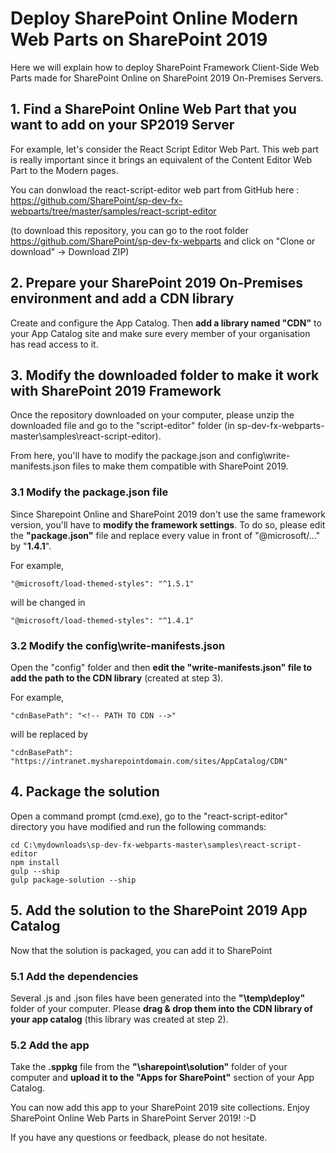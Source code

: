 # Deploy SharePoint Online Modern Web Parts on SharePoint 2019
Here we will explain how to deploy SharePoint Framework Client-Side Web Parts made for SharePoint Online on SharePoint 2019 On-Premises Servers.

## 1. Find a SharePoint Online Web Part that you want to add on your SP2019 Server

For example, let's consider the React Script Editor Web Part. This web part is really important since it brings an equivalent of the Content Editor Web Part to the Modern pages.

You can donwload the react-script-editor web part from GitHub here :
https://github.com/SharePoint/sp-dev-fx-webparts/tree/master/samples/react-script-editor

(to download this repository, you can go to the root folder https://github.com/SharePoint/sp-dev-fx-webparts and click on "Clone or download" -> Download ZIP)

## 2. Prepare your SharePoint 2019 On-Premises environment and add a CDN library

Create and configure the App Catalog. Then **add a library named "CDN"** to your App Catalog site and make sure every member of your organisation has read access to it.

## 3. Modify the downloaded folder to make it work with SharePoint 2019 Framework

Once the repository downloaded on your computer, please unzip the downloaded file and go to the "script-editor" folder (in sp-dev-fx-webparts-master\samples\react-script-editor).

From here, you'll have to modify the package.json and config\write-manifests.json files to make them compatible with SharePoint 2019.

### 3.1 Modify the package.json file
Since Sharepoint Online and SharePoint 2019 don't use the same framework version, you'll have to **modify the framework settings**. To do so, please edit the **"package.json"** file and replace every value in front of "@microsoft/..." by "**1.4.1**".

For example,
```shell
"@microsoft/load-themed-styles": "^1.5.1"
```
will be changed in
```shell
"@microsoft/load-themed-styles": "^1.4.1"
```

### 3.2 Modify the config\write-manifests.json
Open the "config" folder and then **edit the "write-manifests.json" file to add the path to the CDN library** (created at step 3).

For example,
```shell
"cdnBasePath": "<!-- PATH TO CDN -->"
```
will be replaced by
```shell
"cdnBasePath": "https://intranet.mysharepointdomain.com/sites/AppCatalog/CDN"
```

## 4. Package the solution
Open a command prompt (cmd.exe), go to the "react-script-editor" directory you have modified and run the following commands:
```shell
cd C:\mydownloads\sp-dev-fx-webparts-master\samples\react-script-editor
npm install
gulp --ship
gulp package-solution --ship
```

## 5. Add the solution to the SharePoint 2019 App Catalog
Now that the solution is packaged, you can add it to SharePoint

### 5.1 Add the dependencies
Several .js and .json files have been generated into the **"\temp\deploy"** folder of your computer. Please **drag & drop them into the CDN library of your app catalog** (this library was created at step 2).

### 5.2 Add the app
Take the **.sppkg** file from the **"\sharepoint\solution"** folder of your computer and **upload it to the "Apps for SharePoint"** section of your App Catalog.

You can now add this app to your SharePoint 2019 site collections. Enjoy SharePoint Online Web Parts in SharePoint Server 2019! :-D

If you have any questions or feedback, please do not hesitate.

